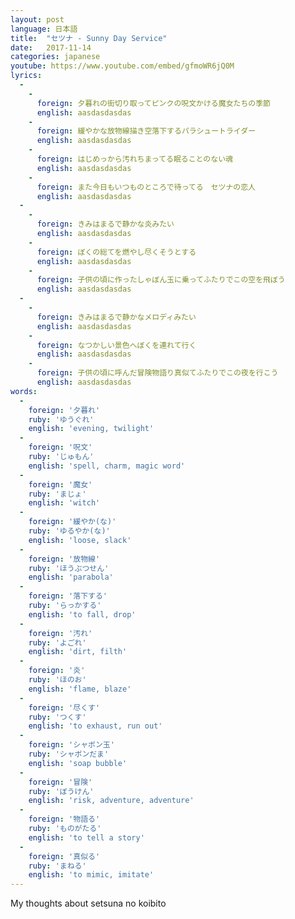 ```yaml
---
layout: post
language: 日本語
title:  "セツナ - Sunny Day Service"
date:   2017-11-14
categories: japanese
youtube: https://www.youtube.com/embed/gfmoWR6jQ0M
lyrics:
  -
    -
      foreign: 夕暮れの街切り取ってピンクの呪文かける魔女たちの季節
      english: aasdasdasdas
    -
      foreign: 緩やかな放物線描き空落下するパラシュートライダー
      english: aasdasdasdas
    -
      foreign: はじめっから汚れちまってる眠ることのない魂
      english: aasdasdasdas
    -
      foreign: また今日もいつものところで待ってる　セツナの恋人
      english: aasdasdasdas
  -
    -
      foreign: きみはまるで静かな炎みたい
      english: aasdasdasdas
    -
      foreign: ぼくの総てを燃やし尽くそうとする
      english: aasdasdasdas
    -
      foreign: 子供の頃に作ったしゃぼん玉に乗ってふたりでこの空を飛ぼう
      english: aasdasdasdas
  -
    -
      foreign: きみはまるで静かなメロディみたい
      english: aasdasdasdas
    -
      foreign: なつかしい景色へぼくを連れて行く
      english: aasdasdasdas
    -
      foreign: 子供の頃に呼んだ冒険物語り真似てふたりでこの夜を行こう
      english: aasdasdasdas
words:
  -
    foreign: '夕暮れ'
    ruby: 'ゆうぐれ'
    english: 'evening, twilight'
  -
    foreign: '呪文'
    ruby: 'じゅもん'
    english: 'spell, charm, magic word'
  -
    foreign: '魔女'
    ruby: 'まじょ'
    english: 'witch'
  -
    foreign: '緩やか(な)'
    ruby: 'ゆるやか(な)'
    english: 'loose, slack'
  -
    foreign: '放物線'
    ruby: 'ほうぶつせん'
    english: 'parabola'
  -
    foreign: '落下する'
    ruby: 'らっかする'
    english: 'to fall, drop'
  -
    foreign: '汚れ'
    ruby: 'よごれ'
    english: 'dirt, filth'
  -
    foreign: '炎'
    ruby: 'ほのお'
    english: 'flame, blaze'
  -
    foreign: '尽くす'
    ruby: 'つくす'
    english: 'to exhaust, run out'
  -
    foreign: 'シャボン玉'
    ruby: 'シャボンだま'
    english: 'soap bubble'
  -
    foreign: '冒険'
    ruby: 'ぼうけん'
    english: 'risk, adventure, adventure'
  -
    foreign: '物語る'
    ruby: 'ものがたる'
    english: 'to tell a story'
  -
    foreign: '真似る'
    ruby: 'まねる'
    english: 'to mimic, imitate'
---
```

My thoughts about setsuna no koibito
